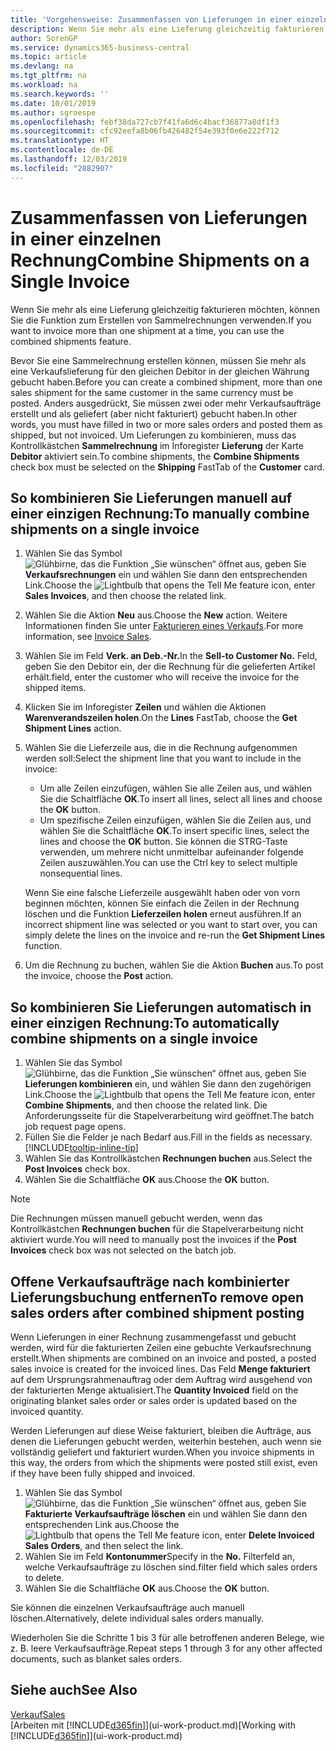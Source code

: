 ```yaml
---
title: 'Vorgehensweise: Zusammenfassen von Lieferungen in einer einzelnen Rechnung | Microsoft Docs'
description: Wenn Sie mehr als eine Lieferung gleichzeitig fakturieren möchten, können Sie die Funktion zum Erstellen von Sammelrechnungen verwenden.
author: SorenGP
ms.service: dynamics365-business-central
ms.topic: article
ms.devlang: na
ms.tgt_pltfrm: na
ms.workload: na
ms.search.keywords: ''
ms.date: 10/01/2019
ms.author: sgroespe
ms.openlocfilehash: febf38da727cb7f41fa6d6c4bacf36877a8df1f3
ms.sourcegitcommit: cfc92eefa8b06fb426482f54e393f0e6e222f712
ms.translationtype: HT
ms.contentlocale: de-DE
ms.lasthandoff: 12/03/2019
ms.locfileid: "2882907"
---
```

# <a name="combine-shipments-on-a-single-invoice"></a><span data-ttu-id="aeafa-103">Zusammenfassen von Lieferungen in einer einzelnen Rechnung</span><span class="sxs-lookup"><span data-stu-id="aeafa-103">Combine Shipments on a Single Invoice</span></span>
<span data-ttu-id="aeafa-104">Wenn Sie mehr als eine Lieferung gleichzeitig fakturieren möchten, können Sie die Funktion zum Erstellen von Sammelrechnungen verwenden.</span><span class="sxs-lookup"><span data-stu-id="aeafa-104">If you want to invoice more than one shipment at a time, you can use the combined shipments feature.</span></span>  

 <span data-ttu-id="aeafa-105">Bevor Sie eine Sammelrechnung erstellen können, müssen Sie mehr als eine Verkaufslieferung für den gleichen Debitor in der gleichen Währung gebucht haben.</span><span class="sxs-lookup"><span data-stu-id="aeafa-105">Before you can create a combined shipment, more than one sales shipment for the same customer in the same currency must be posted.</span></span> <span data-ttu-id="aeafa-106">Anders ausgedrückt, Sie müssen zwei oder mehr Verkaufsaufträge erstellt und als geliefert (aber nicht fakturiert) gebucht haben.</span><span class="sxs-lookup"><span data-stu-id="aeafa-106">In other words, you must have filled in two or more sales orders and posted them as shipped, but not invoiced.</span></span> <span data-ttu-id="aeafa-107">Um Lieferungen zu kombinieren, muss das Kontrollkästchen **Sammelrechnung** im Inforegister **Lieferung** der Karte **Debitor** aktiviert sein.</span><span class="sxs-lookup"><span data-stu-id="aeafa-107">To combine shipments, the **Combine Shipments** check box must be selected on the **Shipping** FastTab of the **Customer** card.</span></span>  

## <a name="to-manually-combine-shipments-on-a-single-invoice"></a><span data-ttu-id="aeafa-108">So kombinieren Sie Lieferungen manuell auf einer einzigen Rechnung:</span><span class="sxs-lookup"><span data-stu-id="aeafa-108">To manually combine shipments on a single invoice</span></span>  
1. <span data-ttu-id="aeafa-109">Wählen Sie das Symbol ![Glühbirne, das die Funktion „Sie wünschen“ öffnet](media/ui-search/search_small.png "Was möchten Sie tun?") aus, geben Sie **Verkaufsrechnungen** ein und wählen Sie dann den entsprechenden Link.</span><span class="sxs-lookup"><span data-stu-id="aeafa-109">Choose the ![Lightbulb that opens the Tell Me feature](media/ui-search/search_small.png "Tell me what you want to do") icon, enter **Sales Invoices**, and then choose the related link.</span></span>  
2. <span data-ttu-id="aeafa-110">Wählen Sie die Aktion **Neu** aus.</span><span class="sxs-lookup"><span data-stu-id="aeafa-110">Choose the **New** action.</span></span> <span data-ttu-id="aeafa-111">Weitere Informationen finden Sie unter [Fakturieren eines Verkaufs](sales-how-invoice-sales.md).</span><span class="sxs-lookup"><span data-stu-id="aeafa-111">For more information, see [Invoice Sales](sales-how-invoice-sales.md).</span></span>
3. <span data-ttu-id="aeafa-112">Wählen Sie im Feld **Verk. an Deb.-Nr.**</span><span class="sxs-lookup"><span data-stu-id="aeafa-112">In the **Sell-to Customer No.**</span></span> <span data-ttu-id="aeafa-113">Feld, geben Sie den Debitor ein, der die Rechnung für die gelieferten Artikel erhält.</span><span class="sxs-lookup"><span data-stu-id="aeafa-113">field, enter the customer who will receive the invoice for the shipped items.</span></span>  
4. <span data-ttu-id="aeafa-114">Klicken Sie im Inforegister **Zeilen** und wählen die Aktionen **Warenverandszeilen holen**.</span><span class="sxs-lookup"><span data-stu-id="aeafa-114">On the **Lines** FastTab, choose the **Get Shipment Lines** action.</span></span>  
5. <span data-ttu-id="aeafa-115">Wählen Sie die Lieferzeile aus, die in die Rechnung aufgenommen werden soll:</span><span class="sxs-lookup"><span data-stu-id="aeafa-115">Select the shipment line that you want to include in the invoice:</span></span>  

    - <span data-ttu-id="aeafa-116">Um alle Zeilen einzufügen, wählen Sie alle Zeilen aus, und wählen Sie die Schaltfläche **OK**.</span><span class="sxs-lookup"><span data-stu-id="aeafa-116">To insert all lines, select all lines and choose the **OK** button.</span></span>  
    - <span data-ttu-id="aeafa-117">Um spezifische Zeilen einzufügen, wählen Sie die Zeilen aus, und wählen Sie die Schaltfläche **OK**.</span><span class="sxs-lookup"><span data-stu-id="aeafa-117">To insert specific lines, select the lines and choose the **OK** button.</span></span> <span data-ttu-id="aeafa-118">Sie können die STRG-Taste verwenden, um mehrere nicht unmittelbar aufeinander folgende Zeilen auszuwählen.</span><span class="sxs-lookup"><span data-stu-id="aeafa-118">You can use the Ctrl key to select multiple nonsequential lines.</span></span>  

    <span data-ttu-id="aeafa-119">Wenn Sie eine falsche Lieferzeile ausgewählt haben oder von vorn beginnen möchten, können Sie einfach die Zeilen in der Rechnung löschen und die Funktion **Lieferzeilen holen** erneut ausführen.</span><span class="sxs-lookup"><span data-stu-id="aeafa-119">If an incorrect shipment line was selected or you want to start over, you can simply delete the lines on the invoice and re-run the **Get Shipment Lines** function.</span></span>  
7. <span data-ttu-id="aeafa-120">Um die Rechnung zu buchen, wählen Sie die Aktion **Buchen** aus.</span><span class="sxs-lookup"><span data-stu-id="aeafa-120">To post the invoice, choose the **Post** action.</span></span>  

## <a name="to-automatically-combine-shipments-on-a-single-invoice"></a><span data-ttu-id="aeafa-121">So kombinieren Sie Lieferungen automatisch in einer einzigen Rechnung:</span><span class="sxs-lookup"><span data-stu-id="aeafa-121">To automatically combine shipments on a single invoice</span></span>  
1. <span data-ttu-id="aeafa-122">Wählen Sie das Symbol ![Glühbirne, das die Funktion „Sie wünschen“ öffnet](media/ui-search/search_small.png "Was möchten Sie tun?") aus, geben Sie **Lieferungen kombinieren** ein, und wählen Sie dann den zugehörigen Link.</span><span class="sxs-lookup"><span data-stu-id="aeafa-122">Choose the ![Lightbulb that opens the Tell Me feature](media/ui-search/search_small.png "Tell me what you want to do") icon, enter **Combine Shipments**, and then choose the related link.</span></span> <span data-ttu-id="aeafa-123">Die Anforderungsseite für die Stapelverarbeitung wird geöffnet.</span><span class="sxs-lookup"><span data-stu-id="aeafa-123">The batch job request page opens.</span></span>  
2. <span data-ttu-id="aeafa-124">Füllen Sie die Felder je nach Bedarf aus.</span><span class="sxs-lookup"><span data-stu-id="aeafa-124">Fill in the fields as necessary.</span></span> [!INCLUDE[tooltip-inline-tip](includes/tooltip-inline-tip_md.md)]
3. <span data-ttu-id="aeafa-125">Wählen Sie das Kontrollkästchen **Rechnungen buchen** aus.</span><span class="sxs-lookup"><span data-stu-id="aeafa-125">Select the **Post Invoices** check box.</span></span>  
4.  <span data-ttu-id="aeafa-126">Wählen Sie die Schaltfläche **OK** aus.</span><span class="sxs-lookup"><span data-stu-id="aeafa-126">Choose the **OK** button.</span></span>  

> [!NOTE]  
>  <span data-ttu-id="aeafa-127">Die Rechnungen müssen manuell gebucht werden, wenn das Kontrollkästchen **Rechnungen buchen** für die Stapelverarbeitung nicht aktiviert wurde.</span><span class="sxs-lookup"><span data-stu-id="aeafa-127">You will need to manually post the invoices if the **Post Invoices** check box was not selected on the batch job.</span></span>  

## <a name="to-remove-open-sales-orders-after-combined-shipment-posting"></a><span data-ttu-id="aeafa-128">Offene Verkaufsaufträge nach kombinierter Lieferungsbuchung entfernen</span><span class="sxs-lookup"><span data-stu-id="aeafa-128">To remove open sales orders after combined shipment posting</span></span> 
<span data-ttu-id="aeafa-129">Wenn Lieferungen in einer Rechnung zusammengefasst und gebucht werden, wird für die fakturierten Zeilen eine gebuchte Verkaufsrechnung erstellt.</span><span class="sxs-lookup"><span data-stu-id="aeafa-129">When shipments are combined on an invoice and posted, a posted sales invoice is created for the invoiced lines.</span></span> <span data-ttu-id="aeafa-130">Das Feld **Menge fakturiert** auf dem Ursprungsrahmenauftrag oder dem Auftrag wird ausgehend von der fakturierten Menge aktualisiert.</span><span class="sxs-lookup"><span data-stu-id="aeafa-130">The **Quantity Invoiced** field on the originating blanket sales order or sales order is updated based on the invoiced quantity.</span></span>  

<span data-ttu-id="aeafa-131">Werden Lieferungen auf diese Weise fakturiert, bleiben die Aufträge, aus denen die Lieferungen gebucht werden, weiterhin bestehen, auch wenn sie vollständig geliefert und fakturiert wurden.</span><span class="sxs-lookup"><span data-stu-id="aeafa-131">When you invoice shipments in this way, the orders from which the shipments were posted still exist, even if they have been fully shipped and invoiced.</span></span>   

1. <span data-ttu-id="aeafa-132">Wählen Sie das Symbol ![Glühbirne, das die Funktion „Sie wünschen“ öffnet](media/ui-search/search_small.png "Tell Me-Funktion") aus, geben Sie **Fakturierte Verkaufsaufträge löschen** ein und wählen Sie dann den entsprechenden Link aus.</span><span class="sxs-lookup"><span data-stu-id="aeafa-132">Choose the ![Lightbulb that opens the Tell Me feature](media/ui-search/search_small.png "Tell me what you want to do") icon, enter **Delete Invoiced Sales Orders**, and then select the link.</span></span>  
2. <span data-ttu-id="aeafa-133">Wählen Sie im Feld **Kontonummer**</span><span class="sxs-lookup"><span data-stu-id="aeafa-133">Specify in the **No.**</span></span> <span data-ttu-id="aeafa-134">Filterfeld an, welche Verkaufsaufträge zu löschen sind.</span><span class="sxs-lookup"><span data-stu-id="aeafa-134">filter field which sales orders to delete.</span></span>  
3. <span data-ttu-id="aeafa-135">Wählen Sie die Schaltfläche **OK** aus.</span><span class="sxs-lookup"><span data-stu-id="aeafa-135">Choose the **OK** button.</span></span>  

<span data-ttu-id="aeafa-136">Sie können die einzelnen Verkaufsaufträge auch manuell löschen.</span><span class="sxs-lookup"><span data-stu-id="aeafa-136">Alternatively, delete individual sales orders manually.</span></span>  

<span data-ttu-id="aeafa-137">Wiederholen Sie die Schritte 1 bis 3 für alle betroffenen anderen Belege, wie z. B. leere Verkaufsaufträge.</span><span class="sxs-lookup"><span data-stu-id="aeafa-137">Repeat steps 1 through 3 for any other affected documents, such as blanket sales orders.</span></span>

## <a name="see-also"></a><span data-ttu-id="aeafa-138">Siehe auch</span><span class="sxs-lookup"><span data-stu-id="aeafa-138">See Also</span></span>  
[<span data-ttu-id="aeafa-139">Verkauf</span><span class="sxs-lookup"><span data-stu-id="aeafa-139">Sales</span></span>](sales-manage-sales.md)  
<span data-ttu-id="aeafa-140">[Arbeiten mit [!INCLUDE[d365fin](includes/d365fin_md.md)]](ui-work-product.md)</span><span class="sxs-lookup"><span data-stu-id="aeafa-140">[Working with [!INCLUDE[d365fin](includes/d365fin_md.md)]](ui-work-product.md)</span></span>
